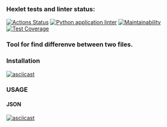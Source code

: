 ### Hexlet tests and linter status:
[![Actions Status](https://github.com/takeitawaytu/python-project-lvl2/workflows/hexlet-check/badge.svg)](https://github.com/takeitawaytu/python-project-lvl2/actions)
[![Python application linter](https://github.com/takeitawaytu/python-project-lvl2/actions/workflows/py_lint_n_test.yml/badge.svg?branch=main)](https://github.com/takeitawaytu/python-project-lvl2/actions/workflows/py_lint_n_test.yml)
[![Maintainability](https://api.codeclimate.com/v1/badges/a99a88d28ad37a79dbf6/maintainability)](https://codeclimate.com/github/codeclimate/codeclimate/maintainability)
[![Test Coverage](https://api.codeclimate.com/v1/badges/a99a88d28ad37a79dbf6/test_coverage)](https://codeclimate.com/github/codeclimate/codeclimate/test_coverage)

### Tool for find differenve between two files.

### Installation

[![asciicast](https://asciinema.org/a/Pigg2bthNUnyNh49PjbaImpgF.svg)](https://asciinema.org/a/Pigg2bthNUnyNh49PjbaImpgF)

### USAGE

#### JSON

[![asciicast](https://asciinema.org/a/O6Eqn8siw8W2B3VjaDO1HrLEE.svg)](https://asciinema.org/a/O6Eqn8siw8W2B3VjaDO1HrLEE)
